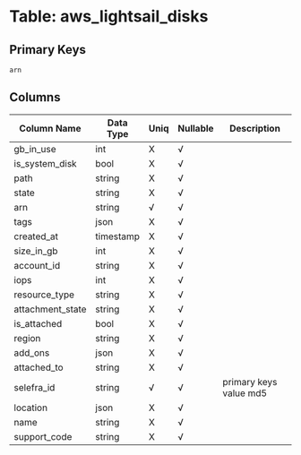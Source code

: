 # Table: aws_lightsail_disks

## Primary Keys 

```
arn
```


## Columns 

|  Column Name   |  Data Type  | Uniq | Nullable | Description | 
|  ----  | ----  | ----  | ----  | ---- | 
| gb_in_use | int | X | √ |  | 
| is_system_disk | bool | X | √ |  | 
| path | string | X | √ |  | 
| state | string | X | √ |  | 
| arn | string | √ | √ |  | 
| tags | json | X | √ |  | 
| created_at | timestamp | X | √ |  | 
| size_in_gb | int | X | √ |  | 
| account_id | string | X | √ |  | 
| iops | int | X | √ |  | 
| resource_type | string | X | √ |  | 
| attachment_state | string | X | √ |  | 
| is_attached | bool | X | √ |  | 
| region | string | X | √ |  | 
| add_ons | json | X | √ |  | 
| attached_to | string | X | √ |  | 
| selefra_id | string | √ | √ | primary keys value md5 | 
| location | json | X | √ |  | 
| name | string | X | √ |  | 
| support_code | string | X | √ |  | 


